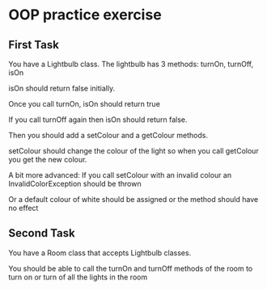 # OOP practice exercise

## First Task
You have a Lightbulb class. The lightbulb has 3 methods: turnOn, turnOff, isOn

isOn should return false initially.

Once you call turnOn, isOn should return true

If you call turnOff again then isOn should return false.

Then you should add a setColour and a getColour methods.

setColour should change the colour of the light so when you call getColour you get the new colour.

A bit more advanced: If you call setColour with an invalid colour an InvalidColorException should be thrown

Or a default colour of white should be assigned or the method should have no effect

## Second Task

You have a Room class that accepts Lightbulb classes.

You should be able to call the turnOn and turnOff methods of the room to turn on or turn of all the lights in the room
